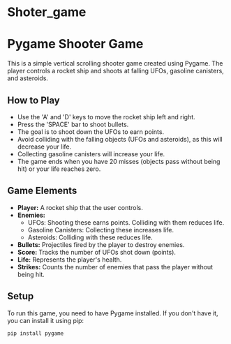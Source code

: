 # Shoter_game
# Pygame Shooter Game

This is a simple vertical scrolling shooter game created using Pygame. The player controls a rocket ship and shoots at falling UFOs, gasoline canisters, and asteroids.

## How to Play

-   Use the 'A' and 'D' keys to move the rocket ship left and right.
-   Press the 'SPACE' bar to shoot bullets.
-   The goal is to shoot down the UFOs to earn points.
-   Avoid colliding with the falling objects (UFOs and asteroids), as this will decrease your life.
-   Collecting gasoline canisters will increase your life.
-   The game ends when you have 20 misses (objects pass without being hit) or your life reaches zero.

## Game Elements

-   **Player:** A rocket ship that the user controls.
-   **Enemies:**
    -   UFOs: Shooting these earns points. Colliding with them reduces life.
    -   Gasoline Canisters: Collecting these increases life.
    -   Asteroids: Colliding with these reduces life.
-   **Bullets:** Projectiles fired by the player to destroy enemies.
-   **Score:** Tracks the number of UFOs shot down (points).
-   **Life:** Represents the player's health.
-   **Strikes:** Counts the number of enemies that pass the player without being hit.

## Setup

To run this game, you need to have Pygame installed. If you don't have it, you can install it using pip:

```bash
pip install pygame
